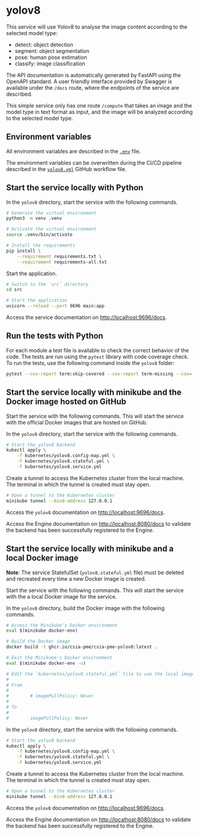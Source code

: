# yolov8

This service will use Yolov8 to analyse the image content according to the selected model type:

- detect: object detection
- segment: object segmentation
- pose: human pose estimation
- classify: image classification

The API documentation is automatically generated by FastAPI using the OpenAPI standard. A user friendly interface provided by Swagger is available under the `/docs` route, where the endpoints of the service are described.

This simple service only has one route `/compute` that takes an image and the model type in text format as input, and the image will be analyzed according to the selected model type.

## Environment variables

All environment variables are described in the [`.env`](https://github.com/csia-pme/yolov8/blob/main/.venv) file.

The environment variables can be overwritten during the CI/CD pipeline described in the [`yolov8.yml`](https://github.com/csia-pme/yolov8/blob/main/.github/workflows/yolov8.yml) GitHub workflow file.

## Start the service locally with Python

In the `yolov8` directory, start the service with the following commands.

```sh
# Generate the virtual environment
python3 -m venv .venv

# Activate the virtual environment
source .venv/bin/activate

# Install the requirements
pip install \
    --requirement requirements.txt \
    --requirement requirements-all.txt
```

Start the application.

```sh
# Switch to the `src` directory
cd src

# Start the application
uvicorn --reload --port 9696 main:app
```

Access the service documentation on <http://localhost:9696/docs>.

## Run the tests with Python

For each module a test file is available to check the correct behavior of the code. The tests are run using the `pytest` library with code coverage check. To run the tests, use the following command inside the `yolov8` folder:

```sh
pytest --cov-report term:skip-covered --cov-report term-missing --cov=. -s --cov-config=.coveragerc
```

## Start the service locally with minikube and the Docker image hosted on GitHub

Start the service with the following commands. This will start the service with the official Docker images that are hosted on GitHub.

In the `yolov8` directory, start the service with the following commands.

```sh
# Start the yolov8 backend
kubectl apply \
    -f kubernetes/yolov8.config-map.yml \
    -f kubernetes/yolov8.stateful.yml \
    -f kubernetes/yolov8.service.yml
```

Create a tunnel to access the Kubernetes cluster from the local machine. The terminal in which the tunnel is created must stay open.

```sh
# Open a tunnel to the Kubernetes cluster
minikube tunnel --bind-address 127.0.0.1
```

Access the `yolov8` documentation on <http://localhost:9696/docs>.

Access the Engine documentation on <http://localhost:8080/docs> to validate the backend has been successfully registered to the Engine.

## Start the service locally with minikube and a local Docker image

**Note**: The service StatefulSet (`yolov8.stateful.yml` file) must be deleted and recreated every time a new Docker image is created.

Start the service with the following commands. This will start the service with the a local Docker image for the service.

In the `yolov8` directory, build the Docker image with the following commands.

```sh
# Access the Minikube's Docker environment
eval $(minikube docker-env)

# Build the Docker image
docker build -t ghcr.io/csia-pme/csia-pme-yolov8:latest .

# Exit the Minikube's Docker environment
eval $(minikube docker-env -u)

# Edit the `kubernetes/yolov8.stateful.yml` file to use the local image by uncommented the line `imagePullPolicy`
#
# From
#
#        # imagePullPolicy: Never
#
# To
#
#        imagePullPolicy: Never
```

In the `yolov8` directory, start the service with the following commands.

```sh
# Start the yolov8 backend
kubectl apply \
    -f kubernetes/yolov8.config-map.yml \
    -f kubernetes/yolov8.stateful.yml \
    -f kubernetes/yolov8.service.yml
```

Create a tunnel to access the Kubernetes cluster from the local machine. The terminal in which the tunnel is created must stay open.

```sh
# Open a tunnel to the Kubernetes cluster
minikube tunnel --bind-address 127.0.0.1
```

Access the `yolov8` documentation on <http://localhost:9696/docs>.

Access the Engine documentation on <http://localhost:8080/docs> to validate the backend has been successfully registered to the Engine.
